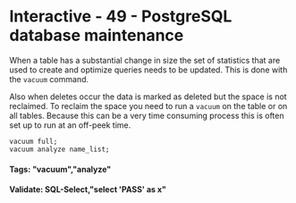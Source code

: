 



<style>
.pagebreak { page-break-before: always; }
.half { height: 200px; }
</style>








# Interactive - 49 - PostgreSQL database maintenance

When a table has a substantial change in size the set of statistics
that are used to create and optimize queries needs to be updated.
This is done with the `vacuum` command.

Also when deletes occur the data is marked as deleted but the space
is not reclaimed.   To reclaim the space you need to run a `vacuum` 
on the table or on all tables.   Because this can be a very time
consuming process this is often set up to run at an off-peek time.

```
vacuum full;
vacuum analyze name_list;

```



#### Tags: "vacuum","analyze"

#### Validate: SQL-Select,"select 'PASS' as x"

